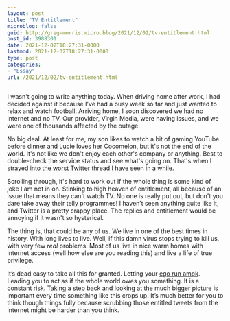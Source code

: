 ```yaml
---
layout: post
title: "TV Entitlement"
microblog: false
guid: http://greg-morris.micro.blog/2021/12/02/tv-entitlement.html
post_id: 3988301
date: 2021-12-02T18:27:31-0000
lastmod: 2021-12-02T18:27:31-0000
type: post
categories:
- "Essay"
url: /2021/12/02/tv-entitlement.html
---
```

<p>I wasn't going to write anything today. When driving home after work, I had decided against it because I've had a busy week so far and just wanted to relax and watch football. Arriving home, I soon discovered we had no internet and no TV. Our provider, Virgin Media, were having issues, and we were one of thousands affected by the outage.</p><p>No big deal. At least for me, my son likes to watch a bit of gaming YouTube before dinner and Lucie loves her Cocomelon, but it's not the end of the world. It's not like we don't enjoy each other's company or anything. Best to double-check the service status and see what's going on. That's when I strayed into <a href="https://twitter.com/virginmedia/status/1466436681624698887?s=20">the worst Twitter</a> thread I have seen in a while.</p><p>Scrolling through, it's hard to work out if the whole thing is some kind of joke I am not in on. Stinking to high heaven of entitlement, all because of an issue that means they can't watch TV. No one is really put out, but don't you dare take away their telly programmes! I haven’t seen anything quite like it, and Twitter is a pretty crappy place. The replies and entitlement would be annoying if it wasn't so hysterical.</p><p>The thing is, that could be any of us. We live in one of the best times in history. With long lives to live. Well, if this damn virus stops trying to kill us, with very few <em>real</em> problems. Most of us live in nice warm homes with internet access (well how else are you reading this) and live a life of true privilege.</p><p>It’s dead easy to take all this for granted. Letting your <a href="https://gregmorris.co.uk/blog/letting-your-ego/">ego run amok</a>. Leading you to act as if the whole world owes you something. It is a constant risk. Taking a step back and looking at the much bigger picture is important every time something like this crops up. It’s much better for you to think though things fully because scrubbing those entitled tweets from the internet might be harder than you think.</p>
